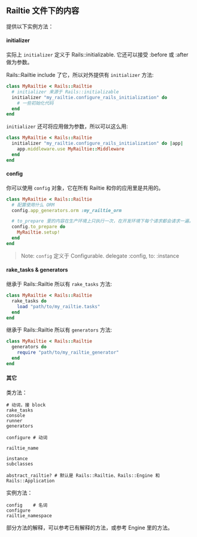 ## Railtie 文件下的内容

提供以下实例方法：

#### initializer

实际上 `initializer` 定义于 Rails::initializable. 它还可以接受 :before 或 :after 做为参数。

Rails::Railtie include 了它，所以对外提供有 `initializer` 方法:

```ruby
class MyRailtie < Rails::Railtie
  # initializer 来源于 Rails::initializable
  initializer "my_railtie.configure_rails_initialization" do
    # 一些初始化代码
  end
end
```

`initializer` 还可将应用做为参数，所以可以这么用:

```ruby
class MyRailtie < Rails::Railtie
  initializer "my_railtie.configure_rails_initialization" do |app|
    app.middleware.use MyRailtie::Middleware
  end
end
```

#### config

你可以使用 `config` 对象，它在所有 Railtie 和你的应用里是共用的。

```ruby
class MyRailtie < Rails::Railtie
  # 配置使用什么 ORM
  config.app_generators.orm :my_railtie_orm

  # to_prepare 里的内容在生产环境上只执行一次，在开发环境下每个请求都会请求一遍。
  config.to_prepare do
    MyRailtie.setup!
  end
end
```

> Note: `config` 定义于 Configurable. delegate :config, to: :instance

#### rake_tasks & generators

继承于 Rails::Railtie 所以有 `rake_tasks` 方法:

```ruby
class MyRailtie < Rails::Railtie
  rake_tasks do
    load "path/to/my_railtie.tasks"
  end
end
```

继承于 Rails::Railtie 所以有 `generators` 方法:

```ruby
class MyRailtie < Rails::Railtie
  generators do
    require "path/to/my_railtie_generator"
  end
end
```

#### 其它

类方法：

```
# 动词，接 block
rake_tasks
console
runner
generators
```

```
configure # 动词

railtie_name

instance
subclasses

abstract_railtie? # 默认是 Rails::Railtie、Rails::Engine 和 Rails::Application
```

实例方法：

```
config    # 名词
configure
railtie_namespace
```

部分方法的解释，可以参考已有解释的方法，或参考 Engine 里的方法。
